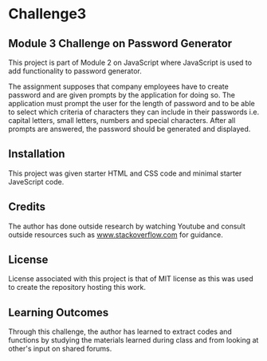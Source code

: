 # Challenge3
## Module 3 Challenge on Password Generator

This project is part of Module 2 on JavaScript where JavaScript is used to add functionality to password generator.

The assignment supposes that company employees have to create password and are given prompts by the application for doing so. The application must prompt the user for the length of password and to be able to select which criteria of characters they can include in their passwords i.e. capital letters, small letters, numbers and special characters. After all prompts are answered, the password should be generated and displayed.

## Installation
This project was given starter HTML and CSS code and minimal starter JaveScript code. 

## Credits
The author has done outside research by watching Youtube and consult outside resources such as www.stackoverflow.com for guidance. 

## License
License associated with this project is that of MIT license as this was used to create the repository hosting this work.

## Learning Outcomes
Through this challenge, the author has learned to extract codes and functions by studying the materials learned during class and from looking at other's input on shared forums.
